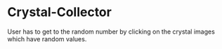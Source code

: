 # Crystal-Collector
User has to get to the random number by clicking on the crystal images which have random values.
